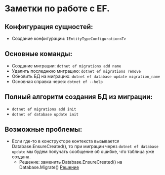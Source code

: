 # Заметки по работе с EF.


## Конфигурация сущностей:
- Создание конфигурации: `IEntityTypeConfiguration<T>`

## Основные команды:
- Создание миграции: `dotnet ef migrations add name`
- Удалить последнюю миграцию: `dotnet ef migrations remove`
- Обновить БД на миграцию: `dotnet ef database update migration_name`
- Основная справка через: `dotnet ef --help`

## Полный алгоритм создания БД из миграции:
- `dotnet ef migrations add init`
- `dotnet ef database update init`

## Возможные проблемы:
- Если где-то в конструкторе контекста вызывается Database.EnsureCreated(), то при миграции через `dotnet ef database update` мы будем получать сообщение об ошибке, что таблица уже создана.
  - Решение: заменить Database.EnsureCreated() на Database.Migrate() [Решение](https://stackoverflow.com/questions/38238043/how-and-where-to-call-database-ensurecreated-and-database-migrate)

